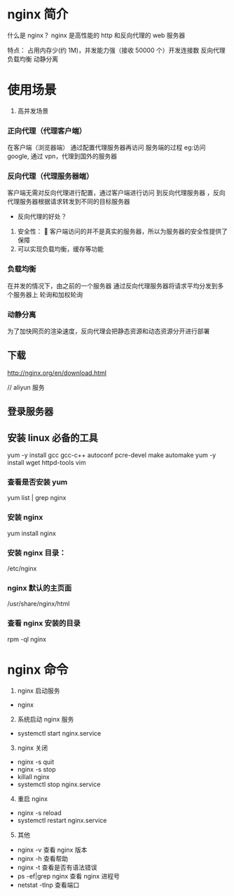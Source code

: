 # nginx 简介

什么是 nginx？
nginx 是高性能的 http 和反向代理的 web 服务器

特点：
占用内存少(约 1M)，并发能力强（接收 50000 个）开发连接数
反向代理
负载均衡
动静分离

# 使用场景

1. 高并发场景

### 正向代理（代理客户端）

在客户端（浏览器端） 通过配置代理服务器再访问 服务端的过程
eg:访问 google, 通过 vpn，代理到国外的服务器

### 反向代理（代理服务器端）

客户端无需对反向代理进行配置，通过客户端进行访问 到反向代理服务器 ，反向代理服务器根据请求转发到不同的目标服务器

- 反向代理的好处？

1.  安全性：  客户端访问的并不是真实的服务器，所以为服务器的安全性提供了保障
2.  可以实现负载均衡，缓存等功能

### 负载均衡

在并发的情况下，由之前的一个服务器 通过反向代理服务器将请求平均分发到多个服务器上
轮询和加权轮询

### 动静分离

为了加快网页的渲染速度，反向代理会把静态资源和动态资源分开进行部署

## 下载

http://nginx.org/en/download.html

// aliyun 服务

## 登录服务器

## 安装 linux 必备的工具

yum -y install gcc gcc-c++ autoconf pcre-devel make automake
yum -y install wget httpd-tools vim

### 查看是否安装 yum

yum list | grep nginx

### 安装 nginx

yum install nginx

### 安装 nginx 目录：

/etc/nginx

### nginx 默认的主页面

/usr/share/nginx/html

### 查看 nginx 安装的目录

rpm -ql nginx

# nginx 命令

1. nginx 启动服务

- nginx

2. 系统启动 nginx 服务

- systemctl start nginx.service

3. nginx 关闭

- nginx -s quit
- nginx -s stop
- killall nginx
- systemctl stop nginx.service

4. 重启 nginx

- nginx -s reload
- systemctl restart nginx.service

5. 其他

- nginx -v 查看 nginx 版本
- nginx -h 查看帮助
- nginx -t 查看是否有语法错误
- ps -ef|grep nginx 查看 nginx 进程号
- netstat -tlnp 查看端口
